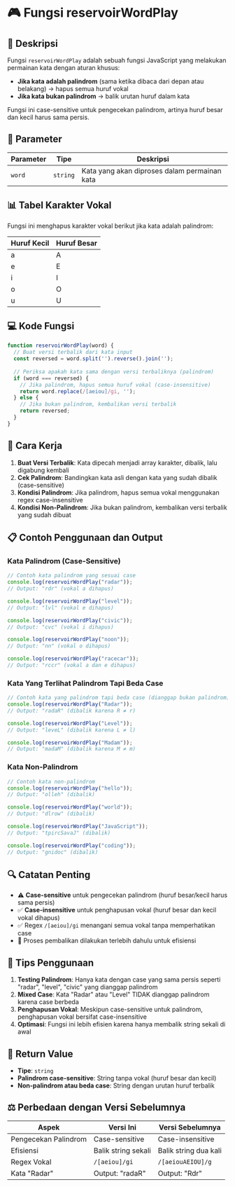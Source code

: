 # 🎮 Fungsi reservoirWordPlay

## 📝 Deskripsi

Fungsi `reservoirWordPlay` adalah sebuah fungsi JavaScript yang melakukan permainan kata dengan aturan khusus:

- **Jika kata adalah palindrom** (sama ketika dibaca dari depan atau belakang) → hapus semua huruf vokal
- **Jika kata bukan palindrom** → balik urutan huruf dalam kata

Fungsi ini case-sensitive untuk pengecekan palindrom, artinya huruf besar dan kecil harus sama persis.

## 🔧 Parameter

| Parameter | Tipe | Deskripsi |
|-----------|------|-----------|
| `word` | `string` | Kata yang akan diproses dalam permainan kata |

## 📊 Tabel Karakter Vokal

Fungsi ini menghapus karakter vokal berikut jika kata adalah palindrom:

| Huruf Kecil | Huruf Besar |
|-------------|-------------|
| a | A |
| e | E |
| i | I |
| o | O |
| u | U |

## 💻 Kode Fungsi

```javascript
function reservoirWordPlay(word) {
  // Buat versi terbalik dari kata input
  const reversed = word.split('').reverse().join('');
  
  // Periksa apakah kata sama dengan versi terbaliknya (palindrom)
  if (word === reversed) {
    // Jika palindrom, hapus semua huruf vokal (case-insensitive)
    return word.replace(/[aeiou]/gi, '');
  } else {
    // Jika bukan palindrom, kembalikan versi terbalik
    return reversed;
  }
}
```

## 🎯 Cara Kerja

1. **Buat Versi Terbalik**: Kata dipecah menjadi array karakter, dibalik, lalu digabung kembali
2. **Cek Palindrom**: Bandingkan kata asli dengan kata yang sudah dibalik (case-sensitive)
3. **Kondisi Palindrom**: Jika palindrom, hapus semua vokal menggunakan regex case-insensitive
4. **Kondisi Non-Palindrom**: Jika bukan palindrom, kembalikan versi terbalik yang sudah dibuat

## 📋 Contoh Penggunaan dan Output

### Kata Palindrom (Case-Sensitive)

```javascript
// Contoh kata palindrom yang sesuai case
console.log(reservoirWordPlay("radar")); 
// Output: "rdr" (vokal a dihapus)

console.log(reservoirWordPlay("level")); 
// Output: "lvl" (vokal e dihapus)

console.log(reservoirWordPlay("civic")); 
// Output: "cvc" (vokal i dihapus)

console.log(reservoirWordPlay("noon")); 
// Output: "nn" (vokal o dihapus)

console.log(reservoirWordPlay("racecar")); 
// Output: "rccr" (vokal a dan e dihapus)
```

### Kata Yang Terlihat Palindrom Tapi Beda Case

```javascript
// Contoh kata yang palindrom tapi beda case (dianggap bukan palindrom)
console.log(reservoirWordPlay("Radar")); 
// Output: "radaR" (dibalik karena R ≠ r)

console.log(reservoirWordPlay("Level")); 
// Output: "leveL" (dibalik karena L ≠ l)

console.log(reservoirWordPlay("Madam")); 
// Output: "madaM" (dibalik karena M ≠ m)
```

### Kata Non-Palindrom

```javascript
// Contoh kata non-palindrom
console.log(reservoirWordPlay("hello")); 
// Output: "olleh" (dibalik)

console.log(reservoirWordPlay("world")); 
// Output: "dlrow" (dibalik)

console.log(reservoirWordPlay("JavaScript")); 
// Output: "tpircSavaJ" (dibalik)

console.log(reservoirWordPlay("coding")); 
// Output: "gnidoc" (dibalik)
```

## 🔍 Catatan Penting

- ⚠️ **Case-sensitive** untuk pengecekan palindrom (huruf besar/kecil harus sama persis)
- ✅ **Case-insensitive** untuk penghapusan vokal (huruf besar dan kecil vokal dihapus)
- ✅ Regex `/[aeiou]/gi` menangani semua vokal tanpa memperhatikan case
- 🔄 Proses pembalikan dilakukan terlebih dahulu untuk efisiensi

## 🚀 Tips Penggunaan

1. **Testing Palindrom**: Hanya kata dengan case yang sama persis seperti "radar", "level", "civic" yang dianggap palindrom
2. **Mixed Case**: Kata "Radar" atau "Level" TIDAK dianggap palindrom karena case berbeda
3. **Penghapusan Vokal**: Meskipun case-sensitive untuk palindrom, penghapusan vokal bersifat case-insensitive
4. **Optimasi**: Fungsi ini lebih efisien karena hanya membalik string sekali di awal

## 📖 Return Value

- **Tipe**: `string`
- **Palindrom case-sensitive**: String tanpa vokal (huruf besar dan kecil)
- **Non-palindrom atau beda case**: String dengan urutan huruf terbalik

## ⚖️ Perbedaan dengan Versi Sebelumnya

| Aspek | Versi Ini | Versi Sebelumnya |
|-------|-----------|------------------|
| Pengecekan Palindrom | Case-sensitive | Case-insensitive |
| Efisiensi | Balik string sekali | Balik string dua kali |
| Regex Vokal | `/[aeiou]/gi` | `/[aeiouAEIOU]/g` |
| Kata "Radar" | Output: "radaR" | Output: "Rdr" |
